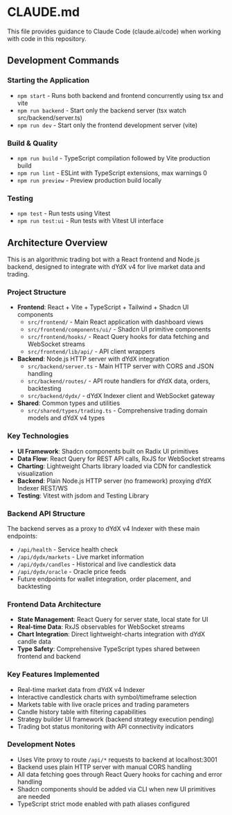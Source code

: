 # CLAUDE.md

This file provides guidance to Claude Code (claude.ai/code) when working with code in this repository.

## Development Commands

### Starting the Application
- `npm start` - Runs both backend and frontend concurrently using tsx and vite
- `npm run backend` - Start only the backend server (tsx watch src/backend/server.ts) 
- `npm run dev` - Start only the frontend development server (vite)

### Build & Quality
- `npm run build` - TypeScript compilation followed by Vite production build
- `npm run lint` - ESLint with TypeScript extensions, max warnings 0
- `npm run preview` - Preview production build locally

### Testing
- `npm test` - Run tests using Vitest
- `npm run test:ui` - Run tests with Vitest UI interface

## Architecture Overview

This is an algorithmic trading bot with a React frontend and Node.js backend, designed to integrate with dYdX v4 for live market data and trading.

### Project Structure
- **Frontend**: React + Vite + TypeScript + Tailwind + Shadcn UI components
  - `src/frontend/` - Main React application with dashboard views
  - `src/frontend/components/ui/` - Shadcn UI primitive components  
  - `src/frontend/hooks/` - React Query hooks for data fetching and WebSocket streams
  - `src/frontend/lib/api/` - API client wrappers
- **Backend**: Node.js HTTP server with dYdX integration
  - `src/backend/server.ts` - Main HTTP server with CORS and JSON handling
  - `src/backend/routes/` - API route handlers for dYdX data, orders, backtesting
  - `src/backend/dydx/` - dYdX Indexer client and WebSocket gateway
- **Shared**: Common types and utilities
  - `src/shared/types/trading.ts` - Comprehensive trading domain models and dYdX v4 types

### Key Technologies
- **UI Framework**: Shadcn components built on Radix UI primitives
- **Data Flow**: React Query for REST API calls, RxJS for WebSocket streams
- **Charting**: Lightweight Charts library loaded via CDN for candlestick visualization
- **Backend**: Plain Node.js HTTP server (no framework) proxying dYdX Indexer REST/WS
- **Testing**: Vitest with jsdom and Testing Library

### Backend API Structure
The backend serves as a proxy to dYdX v4 Indexer with these main endpoints:
- `/api/health` - Service health check
- `/api/dydx/markets` - Live market information
- `/api/dydx/candles` - Historical and live candlestick data
- `/api/dydx/oracle` - Oracle price feeds
- Future endpoints for wallet integration, order placement, and backtesting

### Frontend Data Architecture
- **State Management**: React Query for server state, local state for UI
- **Real-time Data**: RxJS observables for WebSocket streams
- **Chart Integration**: Direct lightweight-charts integration with dYdX candle data
- **Type Safety**: Comprehensive TypeScript types shared between frontend and backend

### Key Features Implemented
- Real-time market data from dYdX v4 Indexer
- Interactive candlestick charts with symbol/timeframe selection
- Markets table with live oracle prices and trading parameters
- Candle history table with filtering capabilities
- Strategy builder UI framework (backend strategy execution pending)
- Trading bot status monitoring with API connectivity indicators

### Development Notes
- Uses Vite proxy to route `/api/*` requests to backend at localhost:3001
- Backend uses plain HTTP server with manual CORS handling
- All data fetching goes through React Query hooks for caching and error handling
- Shadcn components should be added via CLI when new UI primitives are needed
- TypeScript strict mode enabled with path aliases configured